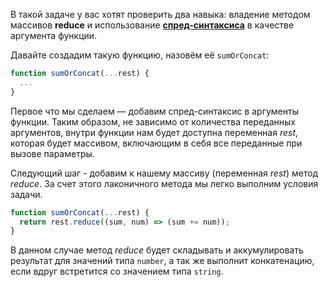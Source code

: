 В такой задаче у вас хотят проверить два навыка: владение методом массивов **reduce** и использование [**спред-синтаксиса**](https://doka.guide/js/spread/) в качестве аргумента функции.

Давайте создадим такую функцию, назовём её `sumOrConcat`:

```js
function sumOrConcat(...rest) {
  ...
}
```

Первое что мы сделаем — добавим спред-синтаксис в аргументы функции. Таким образом, не зависимо от количества переданных аргументов, внутри функции нам будет доступна переменная _rest_, которая будет массивом, включающим в себя все переданные при вызове параметры.

Следующий шаг - добавим к нашему массиву (переменная _rest_) метод _reduce_. За счет этого лаконичного метода мы легко выполним условия задачи.

```js
function sumOrConcat(...rest) {
  return rest.reduce((sum, num) => (sum += num));
}
```

В данном случае метод _reduce_ будет складывать и аккумулировать результат для значений типа `number`, а так же выполнит конкатенацию, если вдруг встретится со значением типа `string`.

